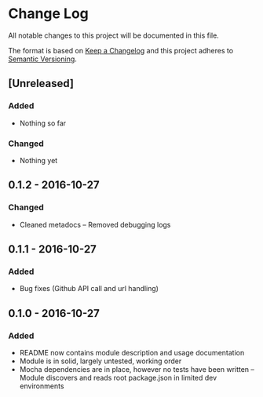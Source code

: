 # Change Log
All notable changes to this project will be documented in this file.

The format is based on [Keep a Changelog](http://keepachangelog.com/) 
and this project adheres to [Semantic Versioning](http://semver.org/).

## [Unreleased]
### Added
- Nothing so far

### Changed
- Nothing yet

## 0.1.2 - 2016-10-27
### Changed
- Cleaned metadocs
– Removed debugging logs

## 0.1.1 - 2016-10-27
### Added
- Bug fixes (Github API call and url handling)

## 0.1.0 - 2016-10-27
### Added
- README now contains module description and usage documentation
- Module is in solid, largely untested, working order
- Mocha dependencies are in place, however no tests have been written
– Module discovers and reads root package.json in limited dev environments